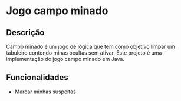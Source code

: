 # Jogo campo minado
## Descrição
Campo minado é um jogo de lógica que tem como objetivo limpar um
tabuleiro contendo minas ocultas sem ativar. Este projeto é uma
implementação do jogo campo minado em Java.

## Funcionalidades
- Marcar minhas suspeitas